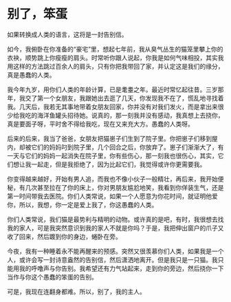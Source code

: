 # 别了，笨蛋

如果转换成人类的语言，这将是一封告别信。 

如今，我俯卧在你准备的“豪宅”里，想起七年前，我从臭气丛生的猫笼里攀上你的衣袂，顺势跳上你瘦瘦的肩头。时常听你跟人说起，你我是如何气味相投，其实我用这样的方法跳过百余人的肩头，只有你把我带回了家，并认定这是我们的缘分，真是愚蠢的人类。 

我今年九岁，用你们人类的年龄计算，已是耄耋之年。最近时常忆起往昔。三岁那年，我交了第一个女朋友，我跟她出去逛了几天，你发现我不在了，慌乱地寻找着我。几天后，我若无其事地带着女朋友回家，你并没有对我们发火，而是拿出来很少给我吃的海洋鱼罐头招待她。说真的，那一刻我并没有感动，我真想上去挠你，真是要面子呀，平时舍不得给我吃，现在又来充大方。愚蠢的人类呀。 

后来的后来，我当了爸爸，女朋友把猫崽子们生到了院子里。你把崽子们移到屋内，却被它们的妈妈叼到院子里，几个回合之后，你放弃了。崽子们渐渐大了，有一天与它们的妈妈一起消失在院子里，你有些伤心，那一刻我也很伤心，其实，它们想让我一起走，但是我拒绝了，因为比起它们，我觉得或许你更需要我。 

你变得越来越好，开始有男人追，而我也不像小伙子一般精壮，再后来，我开始便秘，有几次甚至拉在了你的床上，你对男朋友尴尬地笑，我看到你佯装生气，还是第一时间带我去医院。你们人类常说，如果一个人愿意为你花时间，就证明他爱你，所以，我想，你一定是爱上我了，你这愚蠢的人类。 

你们人类常说，我们猫是最势利与精明的动物。或许真的是吧，有时，我很想去找我的家人，可是我突然意识到我的家人不就是你吗？于是，我把伸出窗户的爪子又收了回来，然后踱到你的身边，蜷卧在旁。 

今夜，我有一种睡着永不能再醒来的预感。突然又很羡慕你们人类，如果我是一个人，或许会写一封诗意盎然的告别信，然后潇洒地离开。但是我只是一只猫。我只能用我的呼噜声与你告别。我希望还有力气站起来，走到你的旁边，然后挠你一下当作与你这个愚蠢的笨蛋的告别。 

可是，我现在连翻身都难。所以，别了，我的主人。